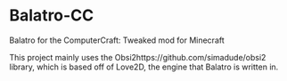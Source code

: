 # Balatro-CC
Balatro for the ComputerCraft: Tweaked mod for Minecraft

This project mainly uses the Obsi2https://github.com/simadude/obsi2 library, which is based off of Love2D, the engine that Balatro is written in.